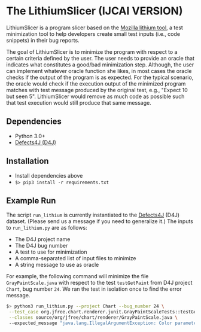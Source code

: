 # The LithiumSlicer (IJCAI VERSION)
LithiumSlicer is a program slicer based on the [Mozilla lithium tool]((https://github.com/MozillaSecurity/lithium)), a test minimization tool to help developers create small test inputs (i.e., code snippets) in their bug reports. 

The goal of LithiumSlicer is to minimize the program with respect to a certain criteria defined by the user. The user needs to provide an oracle that indicates what constitutes a good/bad minimization step. Although, the user can implement whatever oracle function she likes, in most cases the oracle checks if the output of the program is as expected. For the typical scenario, the oracle would check if the execution output of the minimized program matches with test message produced by the original test, e.g., "Expect 10 but seen 5". LithiumSlicer would remove as much code as possible such that test execution would still produce that same message.

## Dependencies 
- Python 3.0+
- [Defects4J (D4J)](https://github.com/rjust/defects4j)

## Installation
- Install dependencies above 
- `$> pip3 install -r requirements.txt`

## Example Run

The script `run_lithium` is currently instantiated to the [Defects4J](https://github.com/rjust/defects4j) (D4J) dataset. (Please send us a message if you need to generalize it.) The inputs to `run_lithium.py` are as follows:
 - The D4J project name
 - The D4J bug number
 - A test to use for minimization
 - A comma-separated list of input files to minimize
 - A string message to use as oracle

For example, the following command will minimize the file `GrayPaintScale.java` with respect to the test `testGetPaint` from D4J project `Chart`, bug number `24`. We ran the test in isolation once to find the error message.

```bash
$> python3 run_lithium.py --project Chart --bug_number 24 \
 --test_case org.jfree.chart.renderer.junit.GrayPaintScaleTests::testGetPaint \
 --classes source/org/jfree/chart/renderer/GrayPaintScale.java \ 
 --expected_message "java.lang.IllegalArgumentException: Color parameter outside of expected range: Red Green Blue"
```
